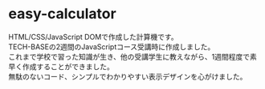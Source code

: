 # easy-calculator
HTML/CSS/JavaScript DOMで作成した計算機です。<br>
TECH-BASEの2週間のJavaScriptコース受講時に作成しました。<br>
これまで学校で習った知識が生き、他の受講学生に教えながら、1週間程度で素早く作成することができました。<br>
無駄のないコード、シンプルでわかりやすい表示デザインを心がけました。
